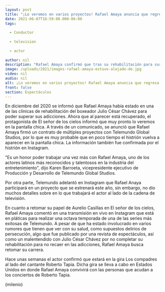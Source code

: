 ```yaml
---
layout: post
title: "¡Lo veremos en varios proyectos! Rafael Amaya anuncia que regresa a la actuación"
date: 2021-06-07T16:59:00.000-06:00
tags:
  
  - Conductor
  
  - television
  
  - actor
  
author: nil
description: "Rafael Amaya confirmó que tras su rehabilitación para sus adicciones, volverá a la actuación y ya tiene en puerta varios proyectos."
image: /uploads/2021/images-rafael-amaya-estuvo-alejado-de.jpg
video: nil
audio: nil
alt: ¡Lo veremos en varios proyectos! Rafael Amaya anuncia que regresa a la actuación
front: false
section: Espectáculos
---
```


En diciembre del 2020 se informó que Rafael Amaya había estado en una de las clínicas de rehabilitación del boxeador Julio César Chávez para poder superar sus adicciones. Ahora que al parecer está recuperado, el protagonista de El señor de los cielos informó que muy pronto lo veremos en la pantalla chica. A través de un comunicado, se anunció que Rafael Amaya firmó un contrato de múltiples proyectos con Telemundo Global Studios, por lo que es muy probable que en poco tiempo el histrión vuelva a aparecer en la pantalla chica. La información también fue confirmada por el histrión en Instagram. 

"Es un honor poder trabajar una vez más con Rafael Amaya, uno de los actores latinos más reconocidos y talentosos en la industria del entretenimiento", dijo Karen Barroeta, vicepresidente ejecutivo de Producción y Desarrollo de Telemundo Global Studios. 

Por otra parte, Telemundo adelantó en Instagram que Rafael Anaya participará en un proyecto que se estrenará este año, sin embargo, no dio muchos detalles sobre en lo que trabajará el actor al lado de la cadena de televisión. 

En cuanto a retomar su papel de Aurelio Casillas en El señor de los cielos, Rafael Amaya comentó en una transmisión en vivo en Instagram que está en pláticas para realizar una octava temporada de una de las series más exitosas de Telemundo. A pesar de que ha estado involucrado en varios rumores que tienen que ver con su salud, como supuestos delirios de persecución, algo que fue publicado por una revista de espectáculos, así como un malentendido con Julio César Chávez por no completar su rehabilitación para no recaer en las adicciones, Rafael Amaya busca retomar su carrera. 

Hace unas semanas el actor confirmó que estará en la gira Los compadres al lado del cantante Roberto Tapia. Dicha gira se lleva a cabo en Estados Unidos en donde Rafael Amaya convivirá con las personas que acudan a los conciertos de Roberto Tapia. 

(milenio)